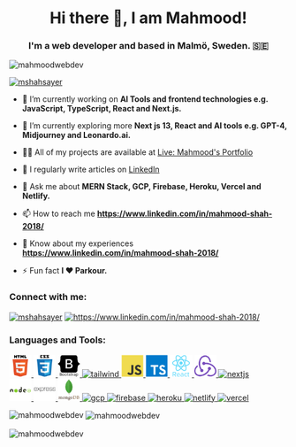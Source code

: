 <h1 align="center">Hi there 👋, I am Mahmood! </h1>
<h3 align="center">I'm a web developer and based in Malmö, Sweden. 🇸🇪</h3>

<p align="left"> <img src="https://komarev.com/ghpvc/?username=mahmoodwebdev&label=Profile%20views&color=0e75b6&style=flat" alt="mahmoodwebdev" /> </p>

<p align="left"> <a href="https://twitter.com/mshahsayer" target="blank"><img src="https://img.shields.io/twitter/follow/mshahsayer?logo=twitter&style=for-the-badge" alt="mshahsayer" /></a> </p>

- 🔭 I’m currently working on **AI Tools and frontend technologies e.g. JavaScript, TypeScript, React and Next.js.**

- 🌱 I’m currently exploring more **Next js 13, React and AI tools e.g. GPT-4, Midjourney and Leonardo.ai.**

- 👨‍💻 All of my projects are available at [Live: Mahmood's Portfolio](https://www.mahmood.io)

- 📝 I regularly write articles on [LinkedIn](https://www.linkedin.com/in/mahmood-shah-2018/)

- 💬 Ask me about **MERN Stack, GCP, Firebase, Heroku, Vercel and Netlify.**

- 📫 How to reach me **https://www.linkedin.com/in/mahmood-shah-2018/**

- 📄 Know about my experiences **https://www.linkedin.com/in/mahmood-shah-2018/**

- ⚡ Fun fact **I ❤ Parkour.**

<h3 align="left">Connect with me:</h3>
<p align="left">
<a href="https://twitter.com/mshahsayer" target="blank"><img align="center" src="https://raw.githubusercontent.com/rahuldkjain/github-profile-readme-generator/master/src/images/icons/Social/twitter.svg" alt="mshahsayer" height="30" width="40" /></a>
<a href="https://linkedin.com/in/https://www.linkedin.com/in/mahmood-shah-2018/" target="blank"><img align="center" src="https://raw.githubusercontent.com/rahuldkjain/github-profile-readme-generator/master/src/images/icons/Social/linked-in-alt.svg" alt="https://www.linkedin.com/in/mahmood-shah-2018/" height="30" width="40" /></a>
</p>

<h3 align="left">Languages and Tools:</h3>
<p align="left"> 
  <a href="https://www.w3.org/html/" target="_blank" rel="noreferrer"> <img src="https://raw.githubusercontent.com/devicons/devicon/master/icons/html5/html5-original-wordmark.svg" alt="html5" width="40" height="40"/> </a>
  </a> <a href="https://www.w3schools.com/css/" target="_blank" rel="noreferrer"> <img src="https://raw.githubusercontent.com/devicons/devicon/master/icons/css3/css3-original-wordmark.svg" alt="css3" width="40" height="40"/> </a> 
  <a href="https://getbootstrap.com" target="_blank" rel="noreferrer"> <img src="https://raw.githubusercontent.com/devicons/devicon/master/icons/bootstrap/bootstrap-plain-wordmark.svg" alt="bootstrap" width="40" height="40"/>
  <a href="https://tailwindcss.com/" target="_blank" rel="noreferrer"> <img src="https://www.vectorlogo.zone/logos/tailwindcss/tailwindcss-icon.svg" alt="tailwind" width="40" height="40"/> </a>
  <a href="https://developer.mozilla.org/en-US/docs/Web/JavaScript" target="_blank" rel="noreferrer"> <img src="https://raw.githubusercontent.com/devicons/devicon/master/icons/javascript/javascript-original.svg" alt="javascript" width="40" height="40"/> </a>
  <a href="https://www.typescriptlang.org/" target="_blank" rel="noreferrer"> <img src="https://raw.githubusercontent.com/devicons/devicon/master/icons/typescript/typescript-original.svg" alt="typescript" width="40" height="40"/> </a>
   <a href="https://reactjs.org/" target="_blank" rel="noreferrer"> <img src="https://raw.githubusercontent.com/devicons/devicon/master/icons/react/react-original-wordmark.svg" alt="react" width="40" height="40"/> </a>
  <a href="https://redux.js.org" target="_blank" rel="noreferrer"> <img src="https://raw.githubusercontent.com/devicons/devicon/master/icons/redux/redux-original.svg" alt="redux" width="40" height="40"/> </a>
  <a href="https://nextjs.org/" target="_blank" rel="noreferrer"> <img src="https://cdn.worldvectorlogo.com/logos/nextjs-2.svg" alt="nextjs" width="40" height="40"/> </a>
  <br>
  <a href="https://nodejs.org" target="_blank" rel="noreferrer"> <img src="https://raw.githubusercontent.com/devicons/devicon/master/icons/nodejs/nodejs-original-wordmark.svg" alt="nodejs" width="40" height="40"/> </a>
  <a href="https://expressjs.com" target="_blank" rel="noreferrer"> <img src="https://raw.githubusercontent.com/devicons/devicon/master/icons/express/express-original-wordmark.svg" alt="express" width="40" height="40"/> </a>
  <a href="https://www.mongodb.com/" target="_blank" rel="noreferrer"> <img src="https://raw.githubusercontent.com/devicons/devicon/master/icons/mongodb/mongodb-original-wordmark.svg" alt="mongodb" width="40" height="40"/> </a>
  <a href="https://cloud.google.com" target="_blank" rel="noreferrer"> <img src="https://www.vectorlogo.zone/logos/google_cloud/google_cloud-icon.svg" alt="gcp" width="40" height="40"/> </a>
  <a href="https://firebase.google.com/" target="_blank" rel="noreferrer"> <img src="https://www.vectorlogo.zone/logos/firebase/firebase-icon.svg" alt="firebase" width="40" height="40"/> </a>
  <a href="https://heroku.com" target="_blank" rel="noreferrer"> <img src="https://www.vectorlogo.zone/logos/heroku/heroku-icon.svg" alt="heroku" width="40" height="40"/> </a>
  <a href="https://netlify.com" target="_blank" rel="noreferrer"> <img src="https://seeklogo.com/images/N/netlify-logo-758722CDF4-seeklogo.com.png" alt="netlify" width="40" height="40"/> </a>
  <a href="https://vercel.com" target="_blank" rel="noreferrer"> <img src="https://www.svgrepo.com/show/327408/logo-vercel.svg" alt="vercel" width="40" height="40"/> </a>
   
  

<p><img align="left" src="https://github-readme-stats.vercel.app/api/top-langs?username=mahmoodwebdev&show_icons=true&locale=en&layout=compact" alt="mahmoodwebdev" /></p>

<p>&nbsp;<img align="center" src="https://github-readme-stats.vercel.app/api?username=mahmoodwebdev&show_icons=true&locale=en" alt="mahmoodwebdev" /></p>

<p><img align="center" src="https://github-readme-streak-stats.herokuapp.com/?user=mahmoodwebdev&" alt="mahmoodwebdev" /></p>
